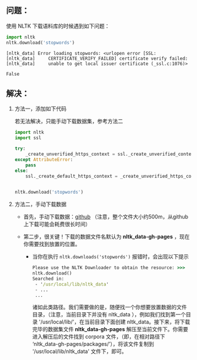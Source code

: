 ## 问题：

使用 NLTK 下载语料库的时候遇到如下问题：

```python
import nltk
nltk.download('stopwords')
```

```
[nltk_data] Error loading stopwords: <urlopen error [SSL:
[nltk_data]     CERTIFICATE_VERIFY_FAILED] certificate verify failed:
[nltk_data]     unable to get local issuer certificate (_ssl.c:1076)>

False
```



## 解决：

1. 方法一，添加如下代码

   若无法解决，只能手动下载数据集，参考方法二

   ```python
   import nltk
   import ssl
   
   try:
       _create_unverified_https_context = ssl._create_unverified_context
   except AttributeError:
       pass
   else:
       ssl._create_default_https_context = _create_unverified_https_context
       
   
   nltk.download('stopwords')
   ```

2. 方法二，手动下载数据

   - 首先，手动下载数据：[github](https://github.com/nltk/nltk_data) （注意，整个文件大小约500m，从github上下载可能会耗费很长时间）

   - 第二步，很关键！下载的数据文件名默认为 **nltk_data-gh-pages** ，现在你需要找到放置的位置。

     - 当你在执行 `nltk.downloads('stopwords')`  报错时，会出现以下提示

       ```cmd
       Please use the NLTK Downloader to obtain the resource: >>>
       nltk.download()
       Searched in:
       	- '/usr/local/lib/nltk_data'
       	- ...
       	...
       ```

       诸如此类路径。我们需要做的是，随便找一个你想要放置数据的文件目录，（注意，当前目录下并没有 nltk_data ），例如我们找到第一个目录 '/usr/local/lib/'，在当前目录下面创建 nltk_data。接下来，将下载完毕的数据集文件 **nltk_data-gh-pages** 解压至当前文件下。你需要进入解压后的文件找到 corpora 文件，（即，在相对路径下 ‘nltk_data-gh-pages/packages/’），将该文件复制到  '/usr/local/lib/nltk_data' 文件下，即可。

   

